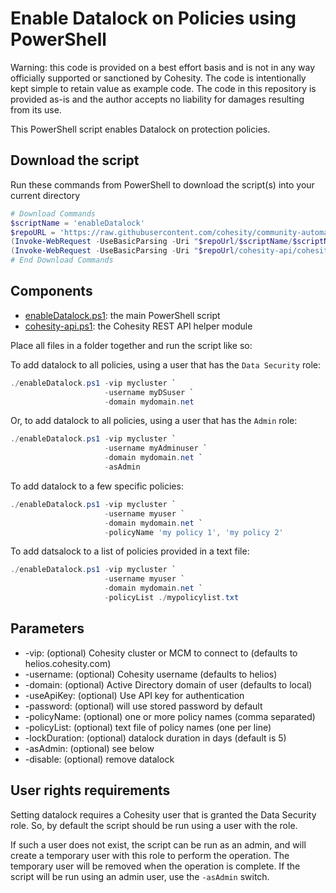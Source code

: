 # Enable Datalock on Policies using PowerShell

Warning: this code is provided on a best effort basis and is not in any way officially supported or sanctioned by Cohesity. The code is intentionally kept simple to retain value as example code. The code in this repository is provided as-is and the author accepts no liability for damages resulting from its use.

This PowerShell script enables Datalock on protection policies.

## Download the script

Run these commands from PowerShell to download the script(s) into your current directory

```powershell
# Download Commands
$scriptName = 'enableDatalock'
$repoURL = 'https://raw.githubusercontent.com/cohesity/community-automation-samples/main/powershell'
(Invoke-WebRequest -UseBasicParsing -Uri "$repoUrl/$scriptName/$scriptName.ps1").content | Out-File "$scriptName.ps1"; (Get-Content "$scriptName.ps1") | Set-Content "$scriptName.ps1"
(Invoke-WebRequest -UseBasicParsing -Uri "$repoUrl/cohesity-api/cohesity-api.ps1").content | Out-File cohesity-api.ps1; (Get-Content cohesity-api.ps1) | Set-Content cohesity-api.ps1
# End Download Commands
```

## Components

* [enableDatalock.ps1](https://raw.githubusercontent.com/cohesity/community-automation-samples/main/powershell/enableDatalock/enableDatalock.ps1): the main PowerShell script
* [cohesity-api.ps1](https://raw.githubusercontent.com/cohesity/community-automation-samples/main/powershell/cohesity-api/cohesity-api.ps1): the Cohesity REST API helper module

Place all files in a folder together and run the script like so:

To add datalock to all policies, using a user that has the `Data Security` role:

```powershell
./enableDatalock.ps1 -vip mycluster `
                     -username myDSuser `
                     -domain mydomain.net
```

Or, to add datalock to all policies, using a user that has the `Admin` role:

```powershell
./enableDatalock.ps1 -vip mycluster `
                     -username myAdminuser `
                     -domain mydomain.net `
                     -asAdmin
```

To add datalock to a few specific policies:

```powershell
./enableDatalock.ps1 -vip mycluster `
                     -username myuser `
                     -domain mydomain.net `
                     -policyName 'my policy 1', 'my policy 2'
```

To add datsalock to a list of policies provided in a text file:

```powershell
./enableDatalock.ps1 -vip mycluster `
                     -username myuser `
                     -domain mydomain.net `
                     -policyList ./mypolicylist.txt
```

## Parameters

* -vip: (optional) Cohesity cluster or MCM to connect to (defaults to helios.cohesity.com)
* -username: (optional) Cohesity username (defaults to helios)
* -domain: (optional) Active Directory domain of user (defaults to local)
* -useApiKey: (optional) Use API key for authentication
* -password: (optional) will use stored password by default
* -policyName: (optional) one or more policy names (comma separated)
* -policyList: (optional) text file of policy names (one per line)
* -lockDuration: (optional) datalock duration in days (default is 5)
* -asAdmin: (optional) see below
* -disable: (optional) remove datalock

## User rights requirements

Setting datalock requires a Cohesity user that is granted the Data Security role. So, by default the script should be run using a user with the role.

If such a user does not exist, the script can be run as an admin, and will create a temporary user with this role to perform the operation. The temporary user will be removed when the operation is complete. If the script will be run using an admin user, use the `-asAdmin` switch.
